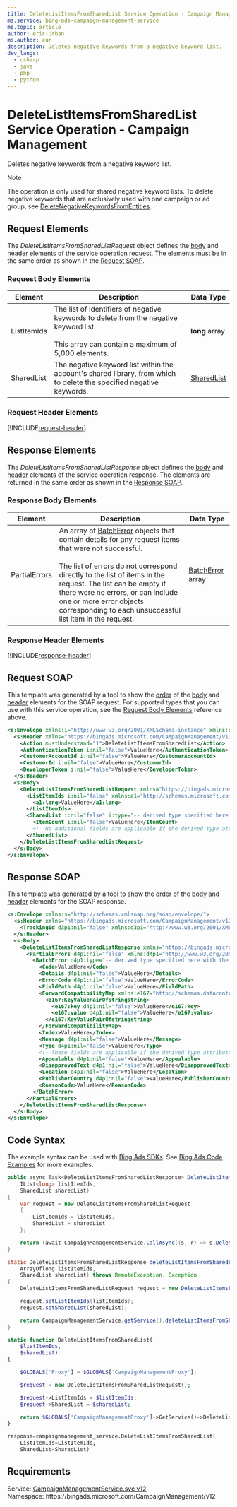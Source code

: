 ```yaml
---
title: DeleteListItemsFromSharedList Service Operation - Campaign Management
ms.service: bing-ads-campaign-management-service
ms.topic: article
author: eric-urban
ms.author: eur
description: Deletes negative keywords from a negative keyword list.
dev_langs: 
  - csharp
  - java
  - php
  - python
---
```

# DeleteListItemsFromSharedList Service Operation - Campaign Management
Deletes negative keywords from a negative keyword list.

> [!NOTE]
> The operation is only used for shared negative keyword lists. To delete negative keywords that are exclusively used with one campaign or ad group, see [DeleteNegativeKeywordsFromEntities](deletenegativekeywordsfromentities.md). 

## <a name="request"></a>Request Elements
The *DeleteListItemsFromSharedListRequest* object defines the [body](#request-body) and [header](#request-header) elements of the service operation request. The elements must be in the same order as shown in the [Request SOAP](#request-soap). 

### <a name="request-body"></a>Request Body Elements

|Element|Description|Data Type|
|-----------|---------------|-------------|
|<a name="listitemids"></a>ListItemIds|The list of identifiers of negative keywords to delete from the negative keyword list.<br/><br/>This array can contain a maximum of 5,000 elements.|**long** array|
|<a name="sharedlist"></a>SharedList|The negative keyword list within the account's shared library, from which to delete the specified negative keywords.|[SharedList](sharedlist.md)|

### <a name="request-header"></a>Request Header Elements
[!INCLUDE[request-header](./includes/request-header.md)]

## <a name="response"></a>Response Elements
The *DeleteListItemsFromSharedListResponse* object defines the [body](#response-body) and [header](#response-header) elements of the service operation response. The elements are returned in the same order as shown in the [Response SOAP](#response-soap).

### <a name="response-body"></a>Response Body Elements

|Element|Description|Data Type|
|-----------|---------------|-------------|
|<a name="partialerrors"></a>PartialErrors|An array of [BatchError](batcherror.md) objects that contain details for any request items that were not successful.<br/><br/>The list of errors do not correspond directly to the list of items in the request. The list can be empty if there were no errors, or can include one or more error objects corresponding to each unsuccessful list item in the request.|[BatchError](batcherror.md) array|

### <a name="response-header"></a>Response Header Elements
[!INCLUDE[response-header](./includes/response-header.md)]

## <a name="request-soap"></a>Request SOAP
This template was generated by a tool to show the [order](../guides/services-protocol.md#element-order) of the [body](#request-body) and [header](#request-header) elements for the SOAP request. For supported types that you can use with this service operation, see the [Request Body Elements](#request-header) reference above.

```xml
<s:Envelope xmlns:i="http://www.w3.org/2001/XMLSchema-instance" xmlns:s="http://schemas.xmlsoap.org/soap/envelope/">
  <s:Header xmlns="https://bingads.microsoft.com/CampaignManagement/v12">
    <Action mustUnderstand="1">DeleteListItemsFromSharedList</Action>
    <AuthenticationToken i:nil="false">ValueHere</AuthenticationToken>
    <CustomerAccountId i:nil="false">ValueHere</CustomerAccountId>
    <CustomerId i:nil="false">ValueHere</CustomerId>
    <DeveloperToken i:nil="false">ValueHere</DeveloperToken>
  </s:Header>
  <s:Body>
    <DeleteListItemsFromSharedListRequest xmlns="https://bingads.microsoft.com/CampaignManagement/v12">
      <ListItemIds i:nil="false" xmlns:a1="http://schemas.microsoft.com/2003/10/Serialization/Arrays">
        <a1:long>ValueHere</a1:long>
      </ListItemIds>
      <SharedList i:nil="false" i:type="-- derived type specified here with the appropriate prefix --">
        <ItemCount i:nil="false">ValueHere</ItemCount>
        <!--No additional fields are applicable if the derived type attribute is set to NegativeKeywordList-->
      </SharedList>
    </DeleteListItemsFromSharedListRequest>
  </s:Body>
</s:Envelope>
```

## <a name="response-soap"></a>Response SOAP
This template was generated by a tool to show the order of the [body](#response-body) and [header](#response-header) elements for the SOAP response.

```xml
<s:Envelope xmlns:s="http://schemas.xmlsoap.org/soap/envelope/">
  <s:Header xmlns="https://bingads.microsoft.com/CampaignManagement/v12">
    <TrackingId d3p1:nil="false" xmlns:d3p1="http://www.w3.org/2001/XMLSchema-instance">ValueHere</TrackingId>
  </s:Header>
  <s:Body>
    <DeleteListItemsFromSharedListResponse xmlns="https://bingads.microsoft.com/CampaignManagement/v12">
      <PartialErrors d4p1:nil="false" xmlns:d4p1="http://www.w3.org/2001/XMLSchema-instance">
        <BatchError d4p1:type="-- derived type specified here with the appropriate prefix --">
          <Code>ValueHere</Code>
          <Details d4p1:nil="false">ValueHere</Details>
          <ErrorCode d4p1:nil="false">ValueHere</ErrorCode>
          <FieldPath d4p1:nil="false">ValueHere</FieldPath>
          <ForwardCompatibilityMap xmlns:e167="http://schemas.datacontract.org/2004/07/System.Collections.Generic" d4p1:nil="false">
            <e167:KeyValuePairOfstringstring>
              <e167:key d4p1:nil="false">ValueHere</e167:key>
              <e167:value d4p1:nil="false">ValueHere</e167:value>
            </e167:KeyValuePairOfstringstring>
          </ForwardCompatibilityMap>
          <Index>ValueHere</Index>
          <Message d4p1:nil="false">ValueHere</Message>
          <Type d4p1:nil="false">ValueHere</Type>
          <!--These fields are applicable if the derived type attribute is set to EditorialError-->
          <Appealable d4p1:nil="false">ValueHere</Appealable>
          <DisapprovedText d4p1:nil="false">ValueHere</DisapprovedText>
          <Location d4p1:nil="false">ValueHere</Location>
          <PublisherCountry d4p1:nil="false">ValueHere</PublisherCountry>
          <ReasonCode>ValueHere</ReasonCode>
        </BatchError>
      </PartialErrors>
    </DeleteListItemsFromSharedListResponse>
  </s:Body>
</s:Envelope>
```

## <a name="example"></a>Code Syntax
The example syntax can be used with [Bing Ads SDKs](../guides/client-libraries.md). See [Bing Ads Code Examples](../guides/code-examples.md) for more examples.
```csharp
public async Task<DeleteListItemsFromSharedListResponse> DeleteListItemsFromSharedListAsync(
	IList<long> listItemIds,
	SharedList sharedList)
{
	var request = new DeleteListItemsFromSharedListRequest
	{
		ListItemIds = listItemIds,
		SharedList = sharedList
	};

	return (await CampaignManagementService.CallAsync((s, r) => s.DeleteListItemsFromSharedListAsync(r), request));
}
```
```java
static DeleteListItemsFromSharedListResponse deleteListItemsFromSharedList(
	ArrayOflong listItemIds,
	SharedList sharedList) throws RemoteException, Exception
{
	DeleteListItemsFromSharedListRequest request = new DeleteListItemsFromSharedListRequest();

	request.setListItemIds(listItemIds);
	request.setSharedList(sharedList);

	return CampaignManagementService.getService().deleteListItemsFromSharedList(request);
}
```
```php
static function DeleteListItemsFromSharedList(
	$listItemIds,
	$sharedList)
{

	$GLOBALS['Proxy'] = $GLOBALS['CampaignManagementProxy'];

	$request = new DeleteListItemsFromSharedListRequest();

	$request->ListItemIds = $listItemIds;
	$request->SharedList = $sharedList;

	return $GLOBALS['CampaignManagementProxy']->GetService()->DeleteListItemsFromSharedList($request);
}
```
```python
response=campaignmanagement_service.DeleteListItemsFromSharedList(
	ListItemIds=ListItemIds,
	SharedList=SharedList)
```

## Requirements
Service: [CampaignManagementService.svc v12](https://campaign.api.bingads.microsoft.com/Api/Advertiser/CampaignManagement/v12/CampaignManagementService.svc)  
Namespace: https\://bingads.microsoft.com/CampaignManagement/v12  

